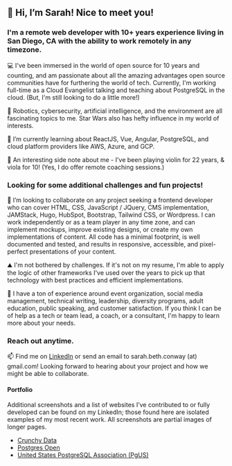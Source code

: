## 👋 Hi, I’m Sarah! Nice to meet you!

### I'm a remote web developer with 10+ years experience living in San Diego, CA with the ability to work remotely in any timezone.

💻 I've been immersed in the world of open source for 10 years and counting, and am passionate about all the amazing advantages open source communities have for furthering the world of tech. Currently, I'm working full-time as a Cloud Evangelist talking and teaching about PostgreSQL in the cloud. (But, I'm still looking to do a little more!)

👀 Robotics, cybersecurity, artificial intelligence, and the environment are all fascinating topics to me. Star Wars also has hefty influence in my world of interests.

🌱 I’m currently learning about ReactJS, Vue, Angular, PostgreSQL, and cloud platform providers like AWS, Azure, and GCP.

🎻 An interesting side note about me - I've been playing violin for 22 years, & viola for 10! (Yes, I do offer remote coaching sessions.)

### Looking for some additional challenges and fun projects!

💞️ I’m looking to collaborate on any project seeking a frontend developer who can cover HTML, CSS, JavaScript / JQuery, CMS implementation, JAMStack, Hugo, HubSpot, Bootstrap, Tailwind CSS, or Wordpress. I can work independently or as a team player in any time zone, and can implement mockups, improve existing designs, or create my own implementations of content. All code has a minimal footprint, is well documented and tested, and results in responsive, accessible, and pixel-perfect presentations of your content.

⛰️ I'm not bothered by challenges. If it's not on my resume, I'm able to apply the logic of other frameworks I've used over the years to pick up that technology with best practices and efficient implementations.

💬 I have a ton of experience around event organization, social media management, technical writing, leadership, diversity programs, adult education, public speaking, and customer satisfaction. If you think I can be of help as a tech or team lead, a coach, or a consultant, I'm happy to learn more about your needs.

### Reach out anytime.

📫 Find me on [LinkedIn](https://www.linkedin.com/in/sarah-conway-05785570/) or send an email to sarah.beth.conway (at) gmail.com! Looking forward to hearing about your project and how we might be able to collaborate.

#### Portfolio

Additional screenshots and a list of websites I’ve contributed to or fully developed can be found on my LinkedIn; those found here are isolated examples of my most recent work. All screenshots are partial images of longer pages.

- [Crunchy Data](https://imgur.com/a/2ykPUEU)
- [Postgres Open](https://imgur.com/a/ejgjExY)
- [United States PostgreSQL Association (PgUS)](https://imgur.com/a/diIZTQC)


<!---
sarahinsandiego/sarahinsandiego is a ✨ special ✨ repository because its `README.md` (this file) appears on your GitHub profile.
You can click the Preview link to take a look at your changes.
--->
